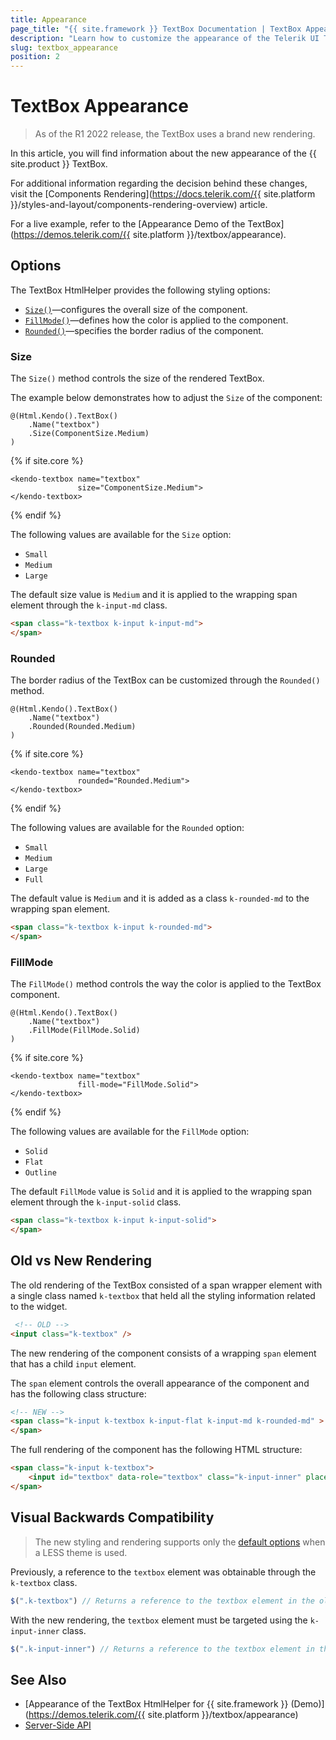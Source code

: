 ```yaml
---
title: Appearance
page_title: "{{ site.framework }} TextBox Documentation | TextBox Appearance"
description: "Learn how to customize the appearance of the Telerik UI TextBox HtmlHelper for {{ site.framework }}."
slug: textbox_appearance
position: 2
---
```


# TextBox Appearance

> As of the R1 2022 release, the TextBox uses a brand new rendering.

In this article, you will find information about the new appearance of the {{ site.product }} TextBox.

For additional information regarding the decision behind these changes, visit the [Components Rendering](https://docs.telerik.com/{{ site.platform }}/styles-and-layout/components-rendering-overview) article.

For a live example, refer to the [Appearance Demo of the TextBox](https://demos.telerik.com/{{ site.platform }}/textbox/appearance).

## Options

The TextBox HtmlHelper provides the following styling options:

- [`Size()`](#size)—configures the overall size of the component.
- [`FillMode()`](#fillmode)—defines how the color is applied to the component.
- [`Rounded()`](#rounded)—specifies the border radius of the component.

### Size

The `Size()` method controls the size of the rendered TextBox.

The example below demonstrates how to adjust the `Size` of the component:

```HtmlHelper
@(Html.Kendo().TextBox()
    .Name("textbox")
    .Size(ComponentSize.Medium)
)
```
{% if site.core %}
```TagHelper
<kendo-textbox name="textbox"
               size="ComponentSize.Medium">
</kendo-textbox>
```
{% endif %}

The following values are available for the `Size` option:

- `Small`
- `Medium`
- `Large`

The default size value is `Medium` and it is applied to the wrapping span element through the `k-input-md` class.

```html
<span class="k-textbox k-input k-input-md">
</span>
```

### Rounded

The border radius of the TextBox can be customized through the `Rounded()` method.

```HtmlHelper
@(Html.Kendo().TextBox()
    .Name("textbox")
    .Rounded(Rounded.Medium)
)
```
{% if site.core %}
```TagHelper
<kendo-textbox name="textbox"
               rounded="Rounded.Medium">
</kendo-textbox>
```
{% endif %}

The following values are available for the `Rounded` option:

- `Small`
- `Medium`
- `Large`
- `Full`

The default value is `Medium` and it is added as a class `k-rounded-md` to the wrapping span element.

```html
<span class="k-textbox k-input k-rounded-md">
</span>
```

### FillMode

The `FillMode()` method controls the way the color is applied to the TextBox component.

```HtmlHelper
@(Html.Kendo().TextBox()
    .Name("textbox")
    .FillMode(FillMode.Solid)
)
```
{% if site.core %}
```TagHelper
<kendo-textbox name="textbox"
               fill-mode="FillMode.Solid">
</kendo-textbox>
```
{% endif %}

The following values are available for the `FillMode` option:

- `Solid`
- `Flat`
- `Outline`

The default `FillMode` value is `Solid` and it is applied to the wrapping span element through the `k-input-solid` class.

```html
<span class="k-textbox k-input k-input-solid">
</span>
```

## Old vs New Rendering

The old rendering of the TextBox consisted of a span wrapper element with a single class named `k-textbox` that held all the styling information related to the widget. 

```html
 <!-- OLD -->
<input class="k-textbox" />
```

The new rendering of the component consists of a wrapping `span` element that has a child `input` element.

The `span` element controls the overall appearance of the component and has the following class structure:

```html
<!-- NEW -->
<span class="k-input k-textbox k-input-flat k-input-md k-rounded-md" >
</span>
```

The full rendering of the component has the following HTML structure:

```html
<span class="k-input k-textbox">
    <input id="textbox" data-role="textbox" class="k-input-inner" placeholder="Name">
</span>
```

## Visual Backwards Compatibility

> The new styling and rendering supports only the [default options](#options) when a LESS theme is used.

Previously, a reference to the `textbox` element was obtainable through the `k-textbox` class.

```javascript
$(".k-textbox") // Returns a reference to the textbox element in the old rendering.
```

With the new rendering, the `textbox` element must be targeted using the `k-input-inner` class.

```javascript
$(".k-input-inner") // Returns a reference to the textbox element in the new rendering.
```

## See Also

* [Appearance of the TextBox HtmlHelper for {{ site.framework }} (Demo)](https://demos.telerik.com/{{ site.platform }}/textbox/appearance)
* [Server-Side API](/api/textbox)

